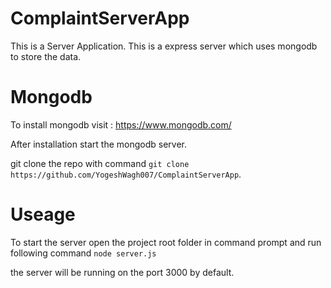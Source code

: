 # ComplaintServerApp

This is a Server Application.
This is a express server which uses mongodb to store the data.

# Mongodb

To install mongodb visit :  https://www.mongodb.com/

After installation start the mongodb server.

git clone the repo with command `git clone https://github.com/YogeshWagh007/ComplaintServerApp`.

# Useage

To start the server open the project root folder in command prompt and run following command
`node server.js`

the server will be running on the port 3000 by default.
